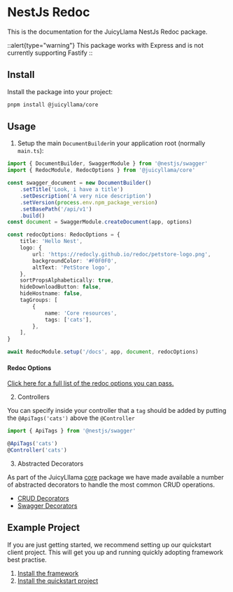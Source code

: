 # NestJs Redoc

This is the documentation for the JuicyLlama NestJs Redoc package.

::alert{type="warning"}
This package works with Express and is not currently supporting Fastify
::

## Install

Install the package into your project:

```bash
pnpm install @juicyllama/core
```

## Usage

1. Setup the main `DocumentBuilder`in your application root (normally `main.ts`):

```ts
import { DocumentBuilder, SwaggerModule } from '@nestjs/swagger'
import { RedocModule, RedocOptions } from '@juicyllama/core'

const swagger_document = new DocumentBuilder()
	.setTitle('Look, i have a title')
	.setDescription('A very nice description')
	.setVersion(process.env.npm_package_version)
	.setBasePath('/api/v1')
	.build()
const document = SwaggerModule.createDocument(app, options)

const redocOptions: RedocOptions = {
	title: 'Hello Nest',
	logo: {
		url: 'https://redocly.github.io/redoc/petstore-logo.png',
		backgroundColor: '#F0F0F0',
		altText: 'PetStore logo',
	},
	sortPropsAlphabetically: true,
	hideDownloadButton: false,
	hideHostname: false,
	tagGroups: [
		{
			name: 'Core resources',
			tags: ['cats'],
		},
	],
}

await RedocModule.setup('/docs', app, document, redocOptions)
```

#### Redoc Options

[Click here for a full list of the redoc options you can pass.](options.md)

2. Controllers

You can specify inside your controller that a `tag` should be added by putting the `@ApiTags('cats')` above the `@Controller`

```ts
import { ApiTags } from '@nestjs/swagger'

@ApiTags('cats')
@Controller('cats')
```

3. Abstracted Decorators

As part of the JuicyLllama [core](../../0.index.md) package we have made available a number of abstracted decorators to handle the most common CRUD operations.

-   [CRUD Decorators](../../decorators/crud.md)
-   [Swagger Decorators](../../decorators/swagger.md)

## Example Project

If you are just getting started, we recommend setting up our quickstart client project. This will get you up and running quickly adopting framework best practise.

1. [Install the framework](../../../../0.index.md)
2. [Install the quickstart project](https://github.com/juicyllama/client-quickstart)
